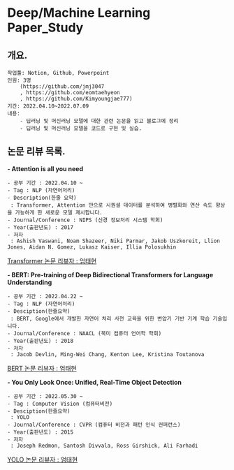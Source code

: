 # Deep/Machine Learning Paper_Study

## 개요.

    작업툴: Notion, Github, Powerpoint
    인원: 3명
        (https://github.com/jmj3047 
        , https://github.com/eomtaehyeon 
        , https://github.com/Kimyoungjae777)
    기간: 2022.04.10~2022.07.09
    내용: 
        - 딥러닝 및 머신러닝 모델에 대한 관련 논문을 읽고 블로그에 정리
        - 딥러닝 및 머신러닝 모델을 코드로 구현 및 실습. 


## 논문 리뷰 목록.

**- Attention is all you need**

    - 공부 기간 : 2022.04.10 ~ 
    - Tag : NLP (자연어처리)
    - Description(한줄 요약)
     : Transformer, Attention 만으로 시퀀셜 데이터를 분석하여 병렬화와 연산 속도 향상을 가능하게 한 새로운 모델 제시합니다.
    - Journal/Conference : NIPS (신경 정보처리 시스템 학회)
    - Year(출판년도) : 2017
    - 저자
     : Ashish Vaswani, Noam Shazeer, Niki Parmar, Jakob Uszkoreit, Llion Jones, Aidan N. Gomez, Lukasz Kaiser, Illia Polosukhin 

[Transformer 논문 리뷰자 : 엄태현](https://github.com/eomtaehyeon/Deep_Machine_Learning_Paper_Study/blob/main/Transformer/Attention%20is%20all%20you%20need%20Review.md)

**- BERT: Pre-training of Deep Bidirectional Transformers for Language Understanding**

    - 공부 기간 : 2022.04.22 ~ 
    - Tag : NLP (자연어처리)
    - Desciption(한줄요약)
     : BERT, Google에서 개발한 자연어 처리 사전 교육을 위한 변압기 기반 기계 학습 기술입니다.
    - Journal/Conference : NAACL (북미 컴퓨터 언어학 학회)
    - Year(출판년도) : 2018
    - 저자 
     : Jacob Devlin, Ming-Wei Chang, Kenton Lee, Kristina Toutanova

[BERT 논문 리뷰자 : 엄태현](https://github.com/eomtaehyeon/Deep_Machine_Learning_Paper_Study/blob/main/BERT_REVIEW/BERT_Pre-t.md)

**- You Only Look Once: Unified, Real-Time Object Detection**

    - 공부 기간 : 2022.05.30 ~ 
    - Tag : Computer Vision (컴퓨터비전)
    - Desciption(한줄요약)
     : YOLO
    - Journal/Conference : CVPR (컴퓨터 비전과 패턴 인식 컨퍼런스)
    - Year(출판년도) : 2015
    - 저자 
     : Joseph Redmon, Santosh Divvala, Ross Girshick, Ali Farhadi

[YOLO 논문 리뷰자 : 엄태현](https://github.com/eomtaehyeon/Deep_Machine_Learning_Paper_Study/blob/main/YOLO_v5/YOLOv5.md)